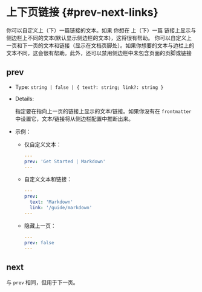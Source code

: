 # 上下页链接 {#prev-next-links}

你可以自定义上（下）一篇链接的文本。如果 你想在 上（下）一篇 链接上显示与侧边栏上不同的文本(默认显示侧边栏的文本)，这将很有帮助。
你可以自定义上一页和下一页的文本和链接（显示在文档页脚处）。如果你想要的文本与边栏上的文本不同，这会很有帮助。此外，还可以禁用侧边栏中未包含页面的页脚或链接

## prev

- Type: `string | false | { text?: string; link?: string }`

- Details:

  指定要在指向上一页的链接上显示的文本/链接。如果你没有在 `frontmatter` 中设置它，文本/链接将从侧边栏配置中推断出来。

- 示例：

  - 仅自定义文本：

    ```yaml
    ---
    prev: 'Get Started | Markdown'
    ---
    ```

  - 自定义文本和链接：

    ```yaml
    ---
    prev:
      text: 'Markdown'
      link: '/guide/markdown'
    ---
    ```

  - 隐藏上一页：

    ```yaml
    ---
    prev: false
    ---
    ```

## next

与 `prev` 相同，但用于下一页。
